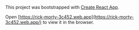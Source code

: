 This project was bootstrapped with [Create React App](https://github.com/facebook/create-react-app).


Open [https://rick-morty-3c452.web.app](https://rick-morty-3c452.web.app/) to view it in the browser.

